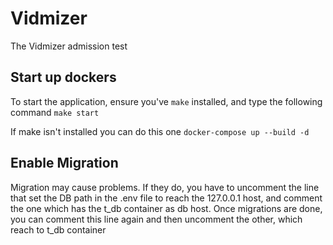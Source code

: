 # Vidmizer
The Vidmizer admission test

## Start up dockers
To start the application, ensure you've `make` installed, and type the following command 
```make start```

If make isn't installed you can do this one
```docker-compose up --build -d```

## Enable Migration
Migration may cause problems. If they do, you have to uncomment the line that set the DB path in the .env file to reach the 127.0.0.1 host, and comment the one which has the t_db container as db host.
Once migrations are done, you can comment this line again and then uncomment the other, which reach to t_db container